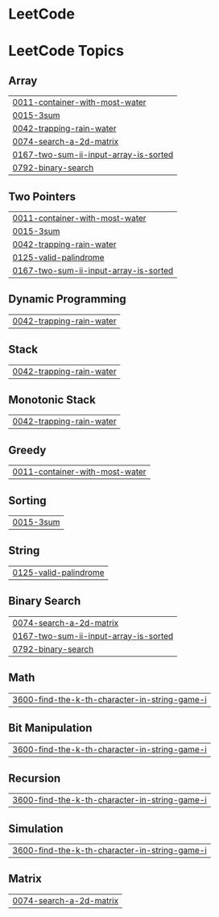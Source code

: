 # LeetCode
<!---LeetCode Topics Start-->
# LeetCode Topics
## Array
|  |
| ------- |
| [0011-container-with-most-water](https://github.com/allanmaaz/LeetCode/tree/master/0011-container-with-most-water) |
| [0015-3sum](https://github.com/allanmaaz/LeetCode/tree/master/0015-3sum) |
| [0042-trapping-rain-water](https://github.com/allanmaaz/LeetCode/tree/master/0042-trapping-rain-water) |
| [0074-search-a-2d-matrix](https://github.com/allanmaaz/LeetCode/tree/master/0074-search-a-2d-matrix) |
| [0167-two-sum-ii-input-array-is-sorted](https://github.com/allanmaaz/LeetCode/tree/master/0167-two-sum-ii-input-array-is-sorted) |
| [0792-binary-search](https://github.com/allanmaaz/LeetCode/tree/master/0792-binary-search) |
## Two Pointers
|  |
| ------- |
| [0011-container-with-most-water](https://github.com/allanmaaz/LeetCode/tree/master/0011-container-with-most-water) |
| [0015-3sum](https://github.com/allanmaaz/LeetCode/tree/master/0015-3sum) |
| [0042-trapping-rain-water](https://github.com/allanmaaz/LeetCode/tree/master/0042-trapping-rain-water) |
| [0125-valid-palindrome](https://github.com/allanmaaz/LeetCode/tree/master/0125-valid-palindrome) |
| [0167-two-sum-ii-input-array-is-sorted](https://github.com/allanmaaz/LeetCode/tree/master/0167-two-sum-ii-input-array-is-sorted) |
## Dynamic Programming
|  |
| ------- |
| [0042-trapping-rain-water](https://github.com/allanmaaz/LeetCode/tree/master/0042-trapping-rain-water) |
## Stack
|  |
| ------- |
| [0042-trapping-rain-water](https://github.com/allanmaaz/LeetCode/tree/master/0042-trapping-rain-water) |
## Monotonic Stack
|  |
| ------- |
| [0042-trapping-rain-water](https://github.com/allanmaaz/LeetCode/tree/master/0042-trapping-rain-water) |
## Greedy
|  |
| ------- |
| [0011-container-with-most-water](https://github.com/allanmaaz/LeetCode/tree/master/0011-container-with-most-water) |
## Sorting
|  |
| ------- |
| [0015-3sum](https://github.com/allanmaaz/LeetCode/tree/master/0015-3sum) |
## String
|  |
| ------- |
| [0125-valid-palindrome](https://github.com/allanmaaz/LeetCode/tree/master/0125-valid-palindrome) |
## Binary Search
|  |
| ------- |
| [0074-search-a-2d-matrix](https://github.com/allanmaaz/LeetCode/tree/master/0074-search-a-2d-matrix) |
| [0167-two-sum-ii-input-array-is-sorted](https://github.com/allanmaaz/LeetCode/tree/master/0167-two-sum-ii-input-array-is-sorted) |
| [0792-binary-search](https://github.com/allanmaaz/LeetCode/tree/master/0792-binary-search) |
## Math
|  |
| ------- |
| [3600-find-the-k-th-character-in-string-game-i](https://github.com/allanmaaz/LeetCode/tree/master/3600-find-the-k-th-character-in-string-game-i) |
## Bit Manipulation
|  |
| ------- |
| [3600-find-the-k-th-character-in-string-game-i](https://github.com/allanmaaz/LeetCode/tree/master/3600-find-the-k-th-character-in-string-game-i) |
## Recursion
|  |
| ------- |
| [3600-find-the-k-th-character-in-string-game-i](https://github.com/allanmaaz/LeetCode/tree/master/3600-find-the-k-th-character-in-string-game-i) |
## Simulation
|  |
| ------- |
| [3600-find-the-k-th-character-in-string-game-i](https://github.com/allanmaaz/LeetCode/tree/master/3600-find-the-k-th-character-in-string-game-i) |
## Matrix
|  |
| ------- |
| [0074-search-a-2d-matrix](https://github.com/allanmaaz/LeetCode/tree/master/0074-search-a-2d-matrix) |
<!---LeetCode Topics End-->